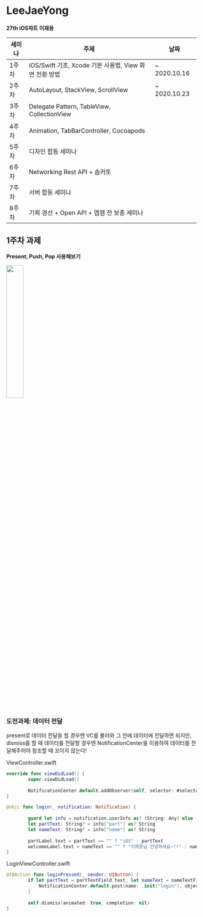 # LeeJaeYong
**27th iOS파트 이재용**



| 세미나 | 주제                                                   | 날짜         |
| ------ | ------------------------------------------------------ | ------------ |
| 1주차  | iOS/Swift 기초, Xcode 기본 사용법, View 화면 전환 방법 | ~ 2020.10.16 |
| 2주차  | AutoLayout, StackView, ScrollView                      | ~ 2020.10.23 |
| 3주차  | Delegate Pattern, TableView, CollectionView            |              |
| 4주차  | Animation, TabBarController, Cocoapods                 |              |
| 5주차  | 디자인 합동 세미나                                     |              |
| 6주차  | Networking Rest API + 솝커토                           |              |
| 7주차  | 서버 합동 세미나                                       |              |
| 8주차  | 기획 경선 + Open API + 앱잼 전 보충 세미나             |              |



## 1주차 과제

**Present, Push, Pop 사용해보기**

<img width="30%" src="https://user-images.githubusercontent.com/56102421/96228401-82fa7b80-0fd0-11eb-90d5-ffa59a0210f6.gif" alt="" /> 

### 도전과제: 데이터 전달

present로 데이터 전달을 할 경우엔 VC를 불러와 그 안에 데이터에 전달하면 되지만, dismiss를 할 때 데이터를 전달할 경우엔 NotificationCenter을 이용하여 데이터를 전달해주어야 참조할 때 꼬이지 않는다!

ViewController.swift

```swift
override func viewDidLoad() {
        super.viewDidLoad()
        
        NotificationCenter.default.addObserver(self, selector: #selector(login), name: .init("login"), object: nil)
}

@objc func login(_ notification: Notification) {
        
        guard let info = notification.userInfo as? [String: Any] else { return }
        let partText: String? = info["part"] as? String
        let nameText: String? = info["name"] as? String
        
        partLabel.text = partText == "" ? "iOS" : partText
        welcomeLabel.text = nameText == "" ? "이재용님 안녕하세요~!!" : nameText
}
```



LoginViewController.swift

```swift
@IBAction func loginPressed(_ sender: UIButton) {
        if let partText = partTextField.text, let nameText = nameTextField.text {
            NotificationCenter.default.post(name: .init("login"), object: nil, userInfo: ["part": partText ,"name": nameText])
        }
        
        self.dismiss(animated: true, completion: nil)
}
```

